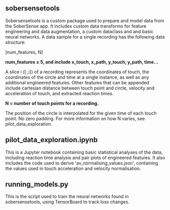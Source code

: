 
## sobersensetools

Sobersensetools is a custom package used to prepare and model data from the SoberSense app. It includes custom data transforms for feature engineering and data augmentation, a custom dataclass and and basic neural networks. A data sample for a single recording has the following data structure:

[num_features, N]

**num_features &ge; 5, and include x_touch, x_path, y_touch, y_path, time...**

A slice i ([:,i]) of a recording represents the coordinates of touch, the coordinates of the circle and time at a single instance, as well as any additional engineered features. Other features that can be appended include cartesian distance between touch point and circle, velocity and acceleration of touch, and extracted reaction times. 


**N = number of touch points for a recording.**

The position of the circle is interpolated for the given time of each touch point. No zero padding. For more information on how N varies, see pilot_data_exploration. 


## pilot_data_exploration.ipynb

This is a Jupyter notebook containing basic statistical analyses of the data, including reaction time analysis and pair plots of engineered features. It also includes the code used to derive 'av_normalising_values.json', containing the values used in touch acceleration and velocity normalisation. 

## running_models.py

This is the script used to train the neural networks found in sobersensetools, using TensorBoard to track loss changes. 



